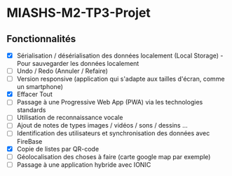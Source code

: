 # MIASHS-M2-TP3-Projet

## Fonctionnalités

- [x] Sérialisation / désérialisation des données localement (Local Storage) - Pour sauvegarder les données localement
- [ ] Undo / Redo (Annuler / Refaire)
- [ ] Version responsive (application qui s'adapte aux tailles d'écran, comme un
smartphone)
- [x] Effacer Tout
- [ ] Passage à une Progressive Web App (PWA) via les technologies standards
- [ ] Utilisation de reconnaissance vocale
- [ ] Ajout de notes de types images / vidéos / sons / dessins ...
- [ ] Identification des utilisateurs et synchronisation des données avec FireBase
- [x] Copie de listes par QR-code
- [ ] Géolocalisation des choses à faire (carte google map par exemple)
- [ ] Passage à une application hybride avec IONIC
